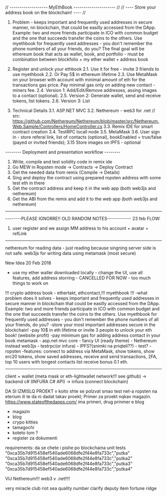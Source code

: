 // -------------------   MyEthBook  --------------------- //
// ---- Store your address book on the blockchain!  ---- //

1. Problem - keeps important and frequently used addresses in secure manner, nn blockchain, that could be easilly accessed from the DApp. Example: two and more friends participate in ICO with common budget and the one that succeeds transfer the coins to the others. Use myethbook for frequently used addresses - you don't remember the phone numbers of all your friends, do you? The final goal will be ethereum book that acts as wallet, book, and portfolio - must be combination between blockfolio + my ether wallet + address book

2. Register and unlock your ethbook
2.1. Use it for free - invite 3 friends to use myethbook
2.2. Or Pay 5$ in ethereum lifetime
2.3. Use MetaMask on your browser with account with minimal amount of eth for the transactions gas price. Pay minimal gas only on adding new contact - miners fee.
2.4. Version 1: Add/Edit/Remove addresses, assing images to a contact (optional).
2.5. Version 2: Generate wallet, send and receive tokens, list tokens.
2.6. Version 3: List

3. Technical Details
3.1. ASP.NET MVC
3.2. Nethereum - web3 for .net // src: https://github.com/Nethereum/Nethereum/blob/master/src/Nethereum.Web.Sample/Controllers/HomeController.cs
3.3. Remix IDE for smart contract creation
3.4. TestRPC locall node
3.5. MetaMask
3.6. User sign in - store referal link, list of contacts (optional), bookEnabled = true/false (payed or invited friends);
3.15 Store images on IPFS - optional


-------- Deployment and presentation workflow --------
1. Write, compile and test solidity code in remix ide
2. Go MEW in Ropsten mode -> Contracts -> Deploy Contract
3. Get the needed data from remix (Compile -> Details)
4. Sing and deploy the contract using prepared ropsten address with some test eth in there 
5. Get the contract address and keep it in the web app (both web3js and nethereum)
6. Get the ABI from the remix and add it to the web app (both web3js and nethereum)
-----------------

--------PLEASE IGNORRE!! OLD RANDOM NOTES------------
23 feb FLOW:
1. user register and we assign MM address to his account + avatar + refLink


---



nethereum for reading data - just reading because singning server side is not safe.
web3js for writing data using metamask (most secure)

New Idea 20 Feb 2018
 - use my ether waller downloaded locally - change the UI, use all features, add address storring - CANCELLED FOR NOW - too much things to work on


!!! crypto address book - ethertakt, ethcontact,!!! myethbook !!!
-what problem does it solves - keeps important and frequently used addresses in secure manner in blockchain that could be easilly accessed from the DApp. Example: two and more friends participate in ICO with common budget and the one that succeeds transfer the coins to the others. Use myethbook for frequently used addresses - you don't remember the phone numbers of all your friends, do you?
-store your most important addresses secure in the blockchain!
-pay 10$ in eth lifetime or invite 3 people to unlock your eth book! (website profit)
-pay minimum gas for adding address contact in your book
metamask - asp.net mvc core - fancy UI (ready theme) - Nethereum instead web3js - testrpc(or infura) - IPFS?(snimki na priqteli??) - test? - ropsten
-features: connect to address via MetaMask, show tokens, show erc20 tokens, show saved addresses, receive and send transactions, 2FA, top 10 users with longest contacts list receive bonus 0.1 eth.

-------------
client + wallet (meta mask or eth-lightwallet network!!! see github) -> backend c# (INFURA C# API) -> infura (connect blockchain)


DA SI IZMISLQ PROEKT v koito shte se polzvat smao test net-a ropsten na eterium
ili te da ni dadat takav proekt; Primer za proekt nqkav magazin. https://www.stateofthedapps.com/ ima primeri, drug prinmer e blog
- magazin
- blog
- crypo kitties
- tamagochi
- koteto tom ?
- register za dokumenti 

requirements:
da se chete i pishe po blockchaina
unit tests
"0xca35b7d915458ef540ade6068dfe2f44e8fa733c","putka"
"0xca35b7d915458ef540ade6068dfe2f44e8fa733c","putka2"
"0xca35b7d915458ef540ade6068dfe2f44e8fa733c","putka3"
"0xca35b7d915458ef540ade6068dfe2f44e8fa733c","putka4"


VIJ Nethereum!!! web3 v .net!!!!

very miracle club riot sea quality number clarify deputy item fortune ridge